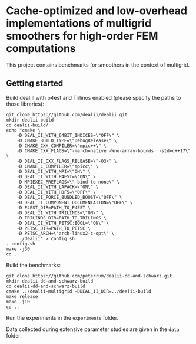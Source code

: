 # Cache-optimized and low-overhead implementations of multigrid smoothers for high-order FEM computations

This project contains benchmarks for smoothers in the context of multigrid.

## Getting started

Build deal.II with p4est and Trilinos enabled (please specify the paths to those libraries):

```
git clone https://github.com/dealii/dealii.git
mkdir dealii-build
cd dealii-build/
echo "cmake \
    -D DEAL_II_WITH_64BIT_INDICES=\"OFF\" \
    -D CMAKE_BUILD_TYPE=\"DebugRelease\" \
    -D CMAKE_CXX_COMPILER=\"mpic++\" \
    -D CMAKE_CXX_FLAGS=\"-march=native -Wno-array-bounds  -std=c++17\" \
    -D DEAL_II_CXX_FLAGS_RELEASE=\"-O3\" \
    -D CMAKE_C_COMPILER=\"mpicc\" \
    -D DEAL_II_WITH_MPI=\"ON\" \
    -D DEAL_II_WITH_P4EST=\"ON\" \
    -D MPIEXEC_PREFLAGS=\"-bind-to none\" \
    -D DEAL_II_WITH_LAPACK=\"ON\" \
    -D DEAL_II_WITH_HDF5=\"OFF\" \
    -D DEAL_II_FORCE_BUNDLED_BOOST=\"OFF\" \
    -D DEAL_II_COMPONENT_DOCUMENTATION=\"OFF\" \
    -D P4EST_DIR=PATH_TO_P4EST \
    -D DEAL_II_WITH_TRILINOS=\"ON\" \
    -D TRILINOS_DIR=PATH_TO_TRILINOS \
    -D DEAL_II_WITH_PETSC:BOOL=\"ON\" \
    -D PETSC_DIR=PATH_TO_PETSC \
    -D PETSC_ARCH=\"arch-linux2-c-opt\" \
    ../dealii" > config.sh
. config.sh
make -j30
cd ..
```

Build the benchmarks:
```
git clone https://github.com/peterrum/dealii-dd-and-schwarz.git
mkdir dealii-dd-and-schwarz-build
cd dealii-dd-and-schwarz-build
cmake ../dealii-multigrid -DDEAL_II_DIR=../dealii-build
make release
make -j10
cd ..
```

Run the experiments in the `experiments` folder.

Data collected during extensive parameter studies are given in the `data` folder.

